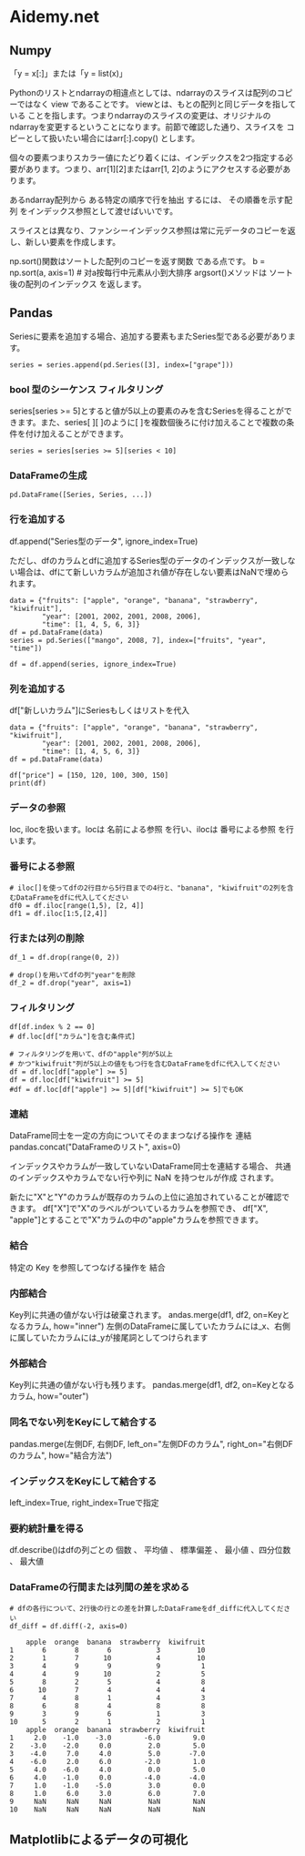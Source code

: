 # Aidemy.net

## Numpy
「y = x[:]」または「y = list(x)」

Pythonのリストとndarrayの相違点としては、ndarrayのスライスは配列のコピーではなく view であることです。 viewとは、もとの配列と同じデータを指している ことを指します。つまりndarrayのスライスの変更は、オリジナルのndarrayを変更するということになります。前節で確認した通り、スライスを コピーとして扱いたい場合にはarr[:].copy() とします。

個々の要素つまりスカラー値にたどり着くには、インデックスを2つ指定する必要があります。つまり、arr[1][2]またはarr[1, 2]のようにアクセスする必要があります。

あるndarray配列から ある特定の順序で行を抽出 するには、 その順番を示す配列 をインデックス参照として渡せばいいです。

スライスとは異なり、ファンシーインデックス参照は常に元データのコピーを返し、新しい要素を作成します。

np.sort()関数はソートした配列のコピーを返す関数 である点です。
b = np.sort(a, axis=1) # 对a按每行中元素从小到大排序
argsort()メソッドは ソート後の配列のインデックス を返します。


## Pandas

Seriesに要素を追加する場合、追加する要素もまたSeries型である必要があります。
```
series = series.append(pd.Series([3], index=["grape"]))
```


### bool 型のシーケンス フィルタリング
series[series >= 5]とすると値が5以上の要素のみを含むSeriesを得ることができます。また、series[ ][ ]のように[ ]を複数個後ろに付け加えることで複数の条件を付け加えることができます。

```
series = series[series >= 5][series < 10]
```

### DataFrameの生成
```
pd.DataFrame([Series, Series, ...])
```

### 行を追加する
df.append("Series型のデータ", ignore_index=True)

ただし、dfのカラムとdfに追加するSeries型のデータのインデックスが一致しない場合は、dfにて新しいカラムが追加され値が存在しない要素はNaNで埋められます。

```
data = {"fruits": ["apple", "orange", "banana", "strawberry", "kiwifruit"],
        "year": [2001, 2002, 2001, 2008, 2006],
        "time": [1, 4, 5, 6, 3]}
df = pd.DataFrame(data)
series = pd.Series(["mango", 2008, 7], index=["fruits", "year", "time"])

df = df.append(series, ignore_index=True)
```

### 列を追加する
df["新しいカラム"]にSeriesもしくはリストを代入
```
data = {"fruits": ["apple", "orange", "banana", "strawberry", "kiwifruit"],
        "year": [2001, 2002, 2001, 2008, 2006],
        "time": [1, 4, 5, 6, 3]}
df = pd.DataFrame(data)

df["price"] = [150, 120, 100, 300, 150]
print(df)
```

### データの参照
loc, ilocを扱います。locは 名前による参照 を行い、ilocは 番号による参照 を行います。 


### 番号による参照

```
# iloc[]を使ってdfの2行目から5行目までの4行と、"banana", "kiwifruit"の2列を含むDataFrameをdfに代入してください
df0 = df.iloc[range(1,5), [2, 4]]
df1 = df.iloc[1:5,[2,4]]
```

### 行または列の削除
```
df_1 = df.drop(range(0, 2))

# drop()を用いてdfの列"year"を削除
df_2 = df.drop("year", axis=1)
```

### フィルタリング
```
df[df.index % 2 == 0]
# df.loc[df["カラム"]を含む条件式]

# フィルタリングを用いて、dfの"apple"列が5以上
# かつ"kiwifruit"列が5以上の値をもつ行を含むDataFrameをdfに代入してください
df = df.loc[df["apple"] >= 5]
df = df.loc[df["kiwifruit"] >= 5]
#df = df.loc[df["apple"] >= 5][df["kiwifruit"] >= 5]でもOK
```


### 連結
DataFrame同士を一定の方向についてそのままつなげる操作を 連結
pandas.concat("DataFrameのリスト", axis=0)

インデックスやカラムが一致していないDataFrame同士を連結する場合、 共通のインデックスやカラムでない行や列に NaN を持つセルが作成 されます。


新たに"X"と"Y"のカラムが既存のカラムの上位に追加されていることが確認できます。
df["X"]で"X"のラベルがついているカラムを参照でき、
df["X", "apple"]とすることで"X"カラムの中の"apple"カラムを参照できます。



### 結合
特定の Key を参照してつなげる操作を 結合


### 内部結合
Key列に共通の値がない行は破棄されます。
andas.merge(df1, df2, on=Keyとなるカラム, how="inner")
左側のDataFrameに属していたカラムには_x、右側に属していたカラムには_yが接尾詞としてつけられます


### 外部結合

Key列に共通の値がない行も残ります。
pandas.merge(df1, df2, on=Keyとなるカラム, how="outer")

### 同名でない列をKeyにして結合する
pandas.merge(左側DF, 右側DF, left_on="左側DFのカラム", right_on="右側DFのカラム", how="結合方法")

### インデックスをKeyにして結合する
left_index=True, right_index=Trueで指定

### 要約統計量を得る
df.describe()はdfの列ごとの 個数 、 平均値 、 標準偏差 、 最小値 、四分位数 、 最大値 


### DataFrameの行間または列間の差を求める

```
# dfの各行について、2行後の行との差を計算したDataFrameをdf_diffに代入してください
df_diff = df.diff(-2, axis=0)

    apple  orange  banana  strawberry  kiwifruit
1       6       8       6           3         10
2       1       7      10           4         10
3       4       9       9           9          1
4       4       9      10           2          5
5       8       2       5           4          8
6      10       7       4           4          4
7       4       8       1           4          3
8       6       8       4           8          8
9       3       9       6           1          3
10      5       2       1           2          1
    apple  orange  banana  strawberry  kiwifruit
1     2.0    -1.0    -3.0        -6.0        9.0
2    -3.0    -2.0     0.0         2.0        5.0
3    -4.0     7.0     4.0         5.0       -7.0
4    -6.0     2.0     6.0        -2.0        1.0
5     4.0    -6.0     4.0         0.0        5.0
6     4.0    -1.0     0.0        -4.0       -4.0
7     1.0    -1.0    -5.0         3.0        0.0
8     1.0     6.0     3.0         6.0        7.0
9     NaN     NaN     NaN         NaN        NaN
10    NaN     NaN     NaN         NaN        NaN
```

## Matplotlibによるデータの可視化